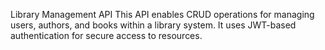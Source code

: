 Library Management API
This API enables CRUD operations for managing users, authors, and books within a library system. It uses JWT-based authentication for secure access to resources.


